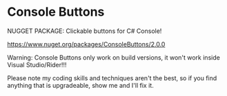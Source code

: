 # Console Buttons
NUGGET PACKAGE:
Clickable buttons for C# Console!

https://www.nuget.org/packages/ConsoleButtons/2.0.0

Warning: Console Buttons only work on build versions, it won't work inside Visual Studio/Rider!!!

Please note my coding skills and techniques aren't the best, so if you find anything that is upgradeable, show me and I'll fix it.
